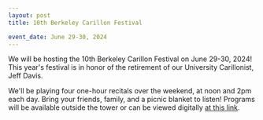 ```yaml
---
layout: post
title: 10th Berkeley Carillon Festival

event_date: June 29-30, 2024
---
```


We will be hosting the 10th Berkeley Carillon Festival on June 29-30, 2024! This year's festival is in honor of the retirement of our University Carillonist, Jeff Davis.

We'll be playing four one-hour recitals over the weekend, at noon and 2pm each day. Bring your friends, family, and a picnic blanket to listen! Programs will be available outside the tower or can be viewed digitally [at this link](https://drive.google.com/file/d/1lg1oXuK03_zxvI4OzPNhBb88hw9WIkGg/view).
